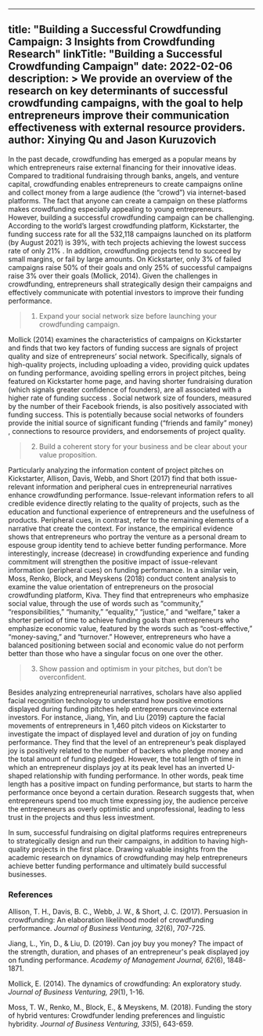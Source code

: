 
---
title: "Building a Successful Crowdfunding Campaign: 3 Insights from Crowdfunding Research"
linkTitle: "Building a Successful Crowdfunding Campaign"
date: 2022-02-06
description: >
  We provide an overview of the research on key determinants of successful crowdfunding campaigns, with the goal to help entrepreneurs improve their communication effectiveness with external resource providers.
author: Xinying Qu and Jason Kuruzovich
---

In the past decade, crowdfunding has emerged as a popular means by which entrepreneurs raise external financing for their innovative ideas. Compared to traditional fundraising through banks, angels, and venture capital, crowdfunding enables entrepreneurs to create campaigns online and collect money from a large audience (the “crowd”) via internet-based platforms. The fact that anyone can create a campaign on these platforms makes crowdfunding especially appealing to young entrepreneurs. However, building a successful crowdfunding campaign can be challenging. According to the world’s largest crowdfunding platform, Kickstarter, the funding success rate for all the 532,118 campaigns launched on its platform (by August 2021) is 39%, with tech projects achieving the lowest success rate of only 21% . In addition, crowdfunding projects tend to succeed by small margins, or fail by large amounts. On Kickstarter, only 3% of failed campaigns raise 50% of their goals and only 25% of successful campaigns raise 3% over their goals (Mollick, 2014). Given the challenges in crowdfunding, entrepreneurs shall strategically design their campaigns and effectively communicate with potential investors to improve their funding performance.

> 1. Expand your social network size before launching your crowdfunding campaign.

Mollick (2014) examines the characteristics of campaigns on Kickstarter and finds that two key factors of funding success are signals of project quality and size of entrepreneurs’ social network. Specifically, signals of high-quality projects, including uploading a video, providing quick updates on funding performance, avoiding spelling errors in project pitches, being featured on Kickstarter home page, and having shorter fundraising duration (which signals greater confidence of founders), are all associated with a higher rate of funding success . Social network size of founders, measured by the number of their Facebook friends, is also positively associated with funding success. This is potentially because social networks of founders provide the initial source of significant funding (“friends and family” money) , connections to resource providers, and endorsements of project quality.

> 2. Build a coherent story for your business and be clear about your value proposition.

Particularly analyzing the information content of project pitches on Kickstarter, Allison, Davis, Webb, and Short (2017) find that both issue-relevant information and peripheral cues in entrepreneurial narratives enhance crowdfunding performance. Issue-relevant information refers to all credible evidence directly relating to the quality of projects, such as the education and functional experience of entrepreneurs and the usefulness of products. Peripheral cues, in contrast, refer to the remaining elements of a narrative that create the context. For instance, the empirical evidence shows that entrepreneurs who portray the venture as a personal dream to espouse group identity tend to achieve better funding performance. More interestingly, increase (decrease) in crowdfunding experience and funding commitment will strengthen the positive impact of issue-relevant information (peripheral cues) on funding performance. In a similar vein, Moss, Renko, Block, and Meyskens (2018) conduct content analysis to examine the value orientation of entrepreneurs on the prosocial crowdfunding platform, Kiva. They find that entrepreneurs who emphasize social value, through the use of words such as “community,” “responsibilities,” “humanity,” “equality,” “justice,” and “welfare,” taker a shorter period of time to achieve funding goals than entrepreneurs who emphasize economic value, featured by the words such as “cost-effective,” “money-saving,” and “turnover.” However, entrepreneurs who have a balanced positioning between social and economic value do not perform better than those who have a singular focus on one over the other.

> 3. Show passion and optimism in your pitches, but don’t be overconfident.

Besides analyzing entrepreneurial narratives, scholars have also applied facial recognition technology to understand how positive emotions displayed during funding pitches help entrepreneurs convince external investors. For instance, Jiang, Yin, and Liu (2019) capture the facial movements of entrepreneurs in 1,460 pitch videos on Kickstarter to investigate the impact of displayed level and duration of joy on funding performance. They find that the level of an entrepreneur’s peak displayed joy is positively related to the number of backers who pledge money and the total amount of funding pledged. However, the total length of time in which an entrepreneur displays joy at its peak level has an inverted U-shaped relationship with funding performance. In other words, peak time length has a positive impact on funding performance, but starts to harm the performance once beyond a certain duration. Research suggests that, when entrepreneurs spend too much time expressing joy, the audience perceive the entrepreneurs as overly optimistic and unprofessional, leading to less trust in the projects and thus less investment. 

In sum, successful fundraising on digital platforms requires entrepreneurs to strategically design and run their campaigns, in addition to having high-quality projects in the first place. Drawing valuable insights from the academic research on dynamics of crowdfunding may help entrepreneurs achieve better funding performance and ultimately build successful businesses.

### References

Allison, T. H., Davis, B. C., Webb, J. W., & Short, J. C. (2017). Persuasion in crowdfunding: An elaboration likelihood model of crowdfunding performance. _Journal of Business Venturing, 32_(6), 707-725.

Jiang, L., Yin, D., & Liu, D. (2019). Can joy buy you money? The impact of the strength, duration, and phases of an entrepreneur's peak displayed joy on funding performance. _Academy of Management Journal, 62_(6), 1848-1871. 

Mollick, E. (2014). The dynamics of crowdfunding: An exploratory study. _Journal of Business Venturing, 29_(1), 1-16.

Moss, T. W., Renko, M., Block, E., & Meyskens, M. (2018). Funding the story of hybrid ventures: Crowdfunder lending preferences and linguistic hybridity. _Journal of Business Venturing, 33_(5), 643-659.
